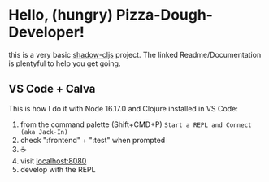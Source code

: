 # Hello, (hungry) Pizza-Dough-Developer!

this is a very basic [shadow-cljs](https://github.com/thheller/shadow-cljs) project. The linked Readme/Documentation is plentyful to help you get going.

## VS Code + Calva

This is how I do it with Node 16.17.0 and Clojure installed in VS Code:

1. from the command palette (Shift+CMD+P) `Start a REPL and Connect (aka Jack-In)`
2. check ":frontend" + ":test" when prompted
3. ☕️
4. visit [localhost:8080](localhost:8080)
5. develop with the REPL
